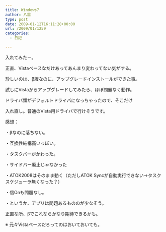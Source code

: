 ```yaml
---
title: Windows7
author: 八雲
type: post
date: 2009-01-12T16:11:28+00:00
url: /2009/01/1259
categories:
  - 日記

---
```

入れてみた－。
  
正直、Vistaベースなだけあってあんまり変わってない気がする。
  
珍しいのは、β版なのに、アップグレードインストールができた事。
  
試しにVistaからアップグレードしてみたら、ほぼ問題なく動作。
  
ドライバ類がデフォルトドライバになっちゃったので、そこだけ
  
入れ直し。普通のVista用ドライバで行けそうです。

感想：
  
・βなのに落ちない。
  
・互換性結構高いっぽい。
  
・タスクバーがかわった。
  
・サイドバー廃止じゃなかった
  
・ATOK2008はそのまま動く（ただしATOK Syncが自動実行できない→タスクスケジューラ無くなった？）
  
・信Onも問題なし。
  
・というか、アプリは問題あるもののが少なそう。

正直な所、βでこれならかなり期待できるかも。
  
※ 元々Vistaベースだろってのはおいておいても。